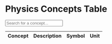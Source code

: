 <!DOCTYPE html>
<html>
<head>
  <title>Physics Concepts Table</title>
  <style>
    /* Styling for the table */
    table {
      border-collapse: collapse;
      width: 100%;
    }

    /* Styling for table cells */
    th, td {
      text-align: left;
      padding: 8px;
    }

    /* Cursor style for clickable headers */
    th {
      cursor: pointer;
    }

    /* Styling for the search input field */
    input[type="text"] {
      padding: 5px;
      width: 200px;
    }
  </style>
</head>
<body>
  <h1>Physics Concepts Table</h1>


  <input type="text" id="searchInput" placeholder="Search for a concept...">


  <table id="physicsTable">
    <thead>
      <tr>
        <th onclick="sortTable(0)">Concept</th>
        <th onclick="sortTable(1)">Description</th>
        <th onclick="sortTable(2)">Symbol</th>
        <th onclick="sortTable(3)">Unit</th>
      </tr>
    </thead>
    <tbody id="tableBody"></tbody>
  </table>

  <script>
    let concepts = [];

    // Physics concept data
    const physicsData = [
  { concept: 'Distance', description: 'The amount of space between two points', symbol: 'd', unit: 'm' },
  { concept: 'Time', description: 'The duration between two events', symbol: 't', unit: 's' },
  { concept: 'Velocity', description: 'Rate of change of displacement', symbol: 'v', unit: 'm/s' },
  { concept: 'Acceleration', description: 'Rate of change of velocity', symbol: 'a', unit: 'm/s²' },
  { concept: 'Force', description: 'Push or pull on an object', symbol: 'F', unit: 'N' },
  { concept: 'Mass', description: 'Amount of matter in an object', symbol: 'm', unit: 'kg' },
  { concept: 'Energy', description: 'Capacity to do work or produce heat', symbol: 'E', unit: 'J' },
  { concept: 'Power', description: 'Rate at which work is done or energy is transferred', symbol: 'P', unit: 'W' },
  { concept: 'Work', description: 'Product of force and displacement', symbol: 'W', unit: 'J' },
  { concept: 'Momentum', description: 'Mass in motion', symbol: 'p', unit: 'kg·m/s' },
  { concept: 'Gravity', description: 'Force of attraction between objects with mass', symbol: 'g', unit: 'N/kg' }
];

    // Display all physics concepts initially
    displayConcepts(physicsData);

    function displayConcepts(concepts) {
      const tableBody = document.getElementById('tableBody');
      tableBody.innerHTML = ''; // Clear the table body

      // Loop through each concept and create table rows
      for (let i = 0; i < concepts.length; i++) {
        const concept = concepts[i];

        // Create a table row and populate it with concept data
        const row = document.createElement('tr');
        row.innerHTML = `
          <td>${concept.concept}</td>
          <td>${concept.description}</td>
          <td>${concept.symbol}</td>
          <td>${concept.unit}</td>
        `;

        tableBody.appendChild(row); // Add the row to the table body
      }
    }

    // Function to sort the table based on the selected column
    function sortTable(columnIndex) {
      const table = document.getElementById('physicsTable');
      const rows = Array.from(table.rows);

      rows.sort((rowA, rowB) => {
        const cellA = rowA.cells[columnIndex].textContent.trim();
        const cellB = rowB.cells[columnIndex].textContent.trim();

        return cellA.localeCompare(cellB); // Sort string values
      });

      // Reattach the sorted rows to the table
      for (let i = 0; i < rows.length; i++) {
        table.appendChild(rows[i]);
      }
    }

    // Add event listener to the search input field
    document.getElementById('searchInput').addEventListener('input', function() {
      const query = this.value.trim().toLowerCase();
      const filteredConcepts = physicsData.filter(concept =>
        concept.concept.toLowerCase().includes(query) ||
        concept.description.toLowerCase().includes(query) ||
        concept.symbol.toLowerCase().includes(query) ||
        concept.unit.toLowerCase().includes(query)
      );

      displayConcepts(filteredConcepts); // Display the filtered concepts in the table
    });
  </script>
</body>
</html>
